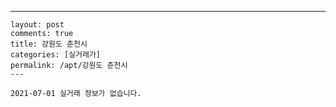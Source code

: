 ---
    layout: post
    comments: true
    title: 강원도 춘천시
    categories: [실거래가]
    permalink: /apt/강원도 춘천시
    ---

    2021-07-01 실거래 정보가 없습니다.

    